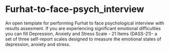 # Furhat-to-face-psych_interview
An open template for performing Furhat to face psychological interview with results assesment. If you are experiencing significant emotional difficulties you can  fill Depression, Anxiety and Stress Scale - 21 Items (DASS-21)- a set of three self-report scales designed to measure the emotional states of depression, anxiety and stress.

